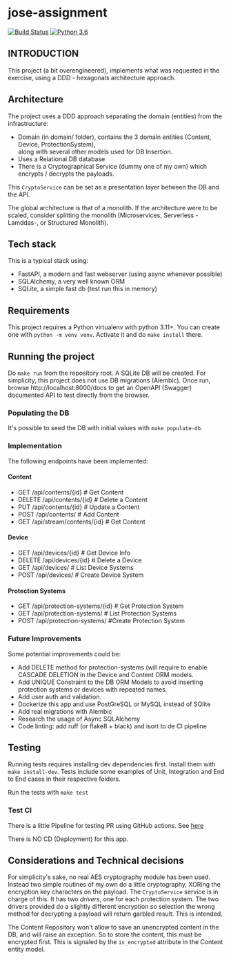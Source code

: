 # jose-assignment



[![Build Status](https://github.com/jlopex/jose-assignment/workflows/TestCI/badge.svg)](https://github.com/jlopex/jose-assignment/actions)
[![Python 3.6](https://img.shields.io/badge/python-3.11-blue.svg)](https://www.python.org/downloads/release/python-3110/)

## INTRODUCTION

This project (a bit overengineered), implements what was requested in the exercise, using a 
DDD - hexagonals architecture approach.


## Architecture

The project uses a DDD approach separating the domain (entities) from the infrastructure:

 * Domain (in domain/ folder), contains the 3 domain entities (Content, Device, ProtectionSystem), <br />
along with several other models used for DB Insertion.
 * Uses a Relational DB database
 * There is a Cryptographical Service (dummy one of my own) which encrypts / decrypts the payloads.

This `CryptoService` can be set as a presentation layer between the DB and the API.

The global architecture is that of a monolith. If the architecture were to be scaled, consider splitting the 
monolith (Microservices, Serverless -Lamddas-, or Structured Monolith).


## Tech stack

This is a typical stack using:

* FastAPI, a modern and fast webserver (using async whenever possible)
* SQLAlchemy, a very well known ORM
* SQLite, a simple fast db (test run this in memory)

## Requirements
This project requires a Python virtualenv with python 3.11+.
You can create one with `python -m venv venv`. Activate it and do `make install`  there.

## Running the project
Do `make run` from the repository root. A SQLite DB will be created. For simplicity, this project
does not use DB migrations (Alembic). Once run, browse http://localhost:8000/docs to get an OpenAPI
(Swagger) documented API to test directly from the browser.

### Populating the DB
It's possible to seed the DB with initial values with `make populate-db`.

### Implementation

The following endpoints have been implemented:

#### Content

* GET /api/contents/{id}  # Get Content
* DELETE /api/contents/{id}  # Delete a Content
* PUT /api/contents/{id}  # Update a Content
* POST /api/contents/  # Add Content
* GET /api/stream/contents/{id}  # Get Content

#### Device

* GET /api/devices/{id}   # Get Device Info
* DELETE /api/devices/{id}   # Delete a Device
* GET /api/devices/   # List Device Systems
* POST /api/devices/   # Create Device System

#### Protection Systems

* GET /api/protection-systems/{id}   # Get Protection System
* GET /api/protection-systems/   # List Protection Systems
* POST /api/protection-systems/   #Create Protection System


### Future Improvements

Some potential improvements could be:

* Add DELETE method for protection-systems (will require to enable CASCADE DELETION in the Device and Content ORM models.
* Add UNIQUE Constraint to the DB ORM Models to avoid inserting protection systems or devices with repeated names.
* Add user auth and validation.
* Dockerize this app and use PostGreSQL or MySQL instead of SQlite
* Add real migrations with Alembic
* Research the usage of Async SQLAlchemy
* Code linting: add ruff (or flake8 + black) and isort to de CI pipeline


## Testing
Running tests requires installing dev dependencies first. Install them with `make install-dev`.
Tests include some examples of Unit, Integration and End to End cases in their respective folders.

Run the tests with `make test`

### Test CI
There is a little Pipeline for testing PR using GitHub actions.
See [here](https://github.com/jlopex/jose-assignment/blob/cd533b077dd8d83d2779f0e1a2629cd48c677a94/.github/workflows/test_ci.yml)

There is NO CD (Deployment) for this app.

## Considerations and Technical decisions
For simplicity's sake, no real AES cryptography module has been used. Instead two simple routines of my
own do a little cryptography, XORing the encryption key characters on the payload. The `CryptoService`
service is in charge of this. It has two _drivers_, one for each protection system. The two drivers provided
do a slightly different encryption so selection the wrong method for decrypting a payload will return garbled
result. This is intended.

The Content Repository won't allow to save an unencrypted content in the DB, and will raise an exception.
So to store the content, this must be encrypted first. This is signaled by the `is_encrypted` attribute in
the Content entity model.
